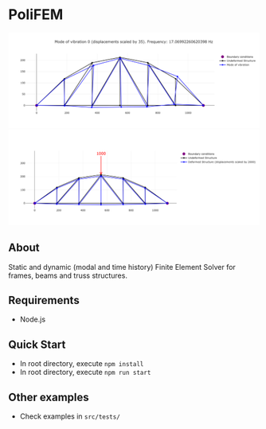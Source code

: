# PoliFEM
<img src="modal.png" width="800">
<img src="static.png" width="800">

## About
Static and dynamic (modal and time history) Finite Element Solver for frames, beams and truss structures.

## Requirements
- Node.js

## Quick Start
- In root directory, execute `npm install`
- In root directory, execute `npm run start`

## Other examples
- Check examples in `src/tests/`
